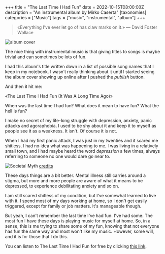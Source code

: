 +++
title = "The Last Time I Had Fun"
date = 2022-10-15T08:00:00Z
description = "An instrumental album by Mirko Caserta"
[taxonomies]
categories = ["Music"]
tags = ["music", "instrumental", "album"]
+++

> «Everything I’ve ever let go of has claw marks on it.» — David Foster Wallace

![album cover](../../images/posts/the-last-time-i-had-fun-album-cover.png)

The nice thing with instrumental music is that giving titles to songs is maybe
trivial and can sometimes be lots of fun.

I had this album's title written down in a list of possible song names that I
keep in my notebook. I wasn't really thinking about it until I started seeing
the album cover showing up online after I pushed the _publish_ button.

And then it hit me:

«The Last Time I Had Fun (It Was A Long Time Ago)»

When was the last time I had fun? What does it mean to have fun? What the hell
is fun?

I make no secret of my life-long struggle with depression, anxiety, panic
attacks and agoraphobia. I used to be shy about it and keep it to myself as
people see it as a weakness. It isn't. Of course it is not.

When I had my first panic attack, I was just in my twenties and it scared me
shitless. I had no idea what was happening to me. I was living in a relatively
small town, and I had maybe heard the word _depression_ a few times, always
referring to someone no one would dare go near to.

![Societal Myth](../../images/posts/societal-myth-sarah-andersen.png)
[credits](https://www.instagram.com/p/CjiZuPOsOr4/)

These days things are a bit better. Mental illness still carries around a
stigma, but more and more people are aware of what it means to be depressed, to
experience debilitating anxiety and so on.

I am still scared shitless of my condition, but I've somewhat learned to live
with it. I spend most of my days working at home, so I don't get easily
triggered, except for family or job matters. It's manageable though.

But yeah, I can't remember the last time I've had fun. I've had some. The most
fun I have these days is playing music for myself at home. So, in a sense, this
is me trying to share some of my fun, knowing that not everyone has fun the same
way and most won't like my music. However, some will, and it is for those that I
do this.

You can listen to The Last Time I Had Fun for free by clicking
[this link](https://album.link/thelasttimeihadfun).
